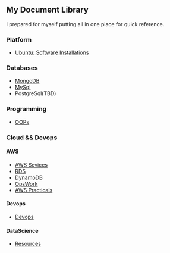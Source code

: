 ## My Document Library

I prepared for myself putting all in one place for quick reference.

### Platform

- [Ubuntu: Software Installations](installations.html)

### Databases

- [MongoDB](mongo-db.html)
- [MySql](mysql.html)
- PostgreSql(TBD)

### Programming

- [OOPs](oop.html)

### Cloud && Devops

#### AWS

- [AWS Sevices](aws/aws-services.html)
- [RDS](aws/RDS.html)
- [DynamoDB](aws/DynamoDB.html)
- [OpsWork](aws/OpsWork.html)
- [AWS Practicals](aws/aws-practices.html)

#### Devops

- [Devops](dev-ops.html)

#### DataScience

- [Resources](DS/reference.html)
